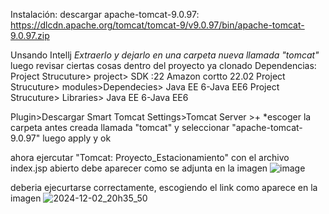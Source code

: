 Instalación:
descargar apache-tomcat-9.0.97:
https://dlcdn.apache.org/tomcat/tomcat-9/v9.0.97/bin/apache-tomcat-9.0.97.zip

Unsando Intellj
*Extraerlo y dejarlo en una carpeta nueva llamada "tomcat"*
luego revisar ciertas cosas dentro del proyecto ya clonado
Dependencias: 
Project Strucuture> project> SDK :22 Amazon cortto 22.02
Project Strucuture> modules>Dependecies> Java EE 6-Java EE6
Project Strucuture> Libraries> Java EE 6-Java EE6

Plugin>Descargar Smart Tomcat
Settings>Tomcat Server >+ *escoger la carpeta antes creada llamada "tomcat" y seleccionar "apache-tomcat-9.0.97"
luego apply y ok

ahora ejercutar "Tomcat: Proyecto_Estacionamiento" con el archivo index.jsp abierto debe aparecer como se adjunta en la imagen ![image](https://github.com/user-attachments/assets/f13a46dc-b05c-4658-b402-2b4f0497a161)

deberia ejecurtarse correctamente, escogiendo el link como aparece en la imagen ![2024-12-02_20h35_50](https://github.com/user-attachments/assets/ca1c3b4b-9dfa-4386-b519-ddbff013bd45)


